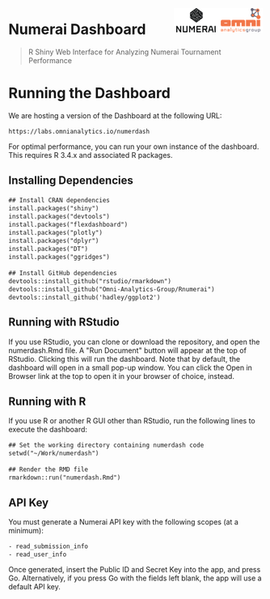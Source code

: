 <a href="https://omnianalytics.io" target="_blank"><img src="images/omni_numerai.png" align="right"/></a>

# Numerai Dashboard 
> R Shiny Web Interface for Analyzing Numerai Tournament Performance

# Running the Dashboard

We are hosting a version of the Dashboard at the following URL:

    https://labs.omnianalytics.io/numerdash
    
For optimal performance, you can run your own instance of the dashboard. This requires R 3.4.x and associated R packages.

## Installing Dependencies

    ## Install CRAN dependencies
    install.packages("shiny")
    install.packages("devtools")
    install.packages("flexdashboard")
    install.packages("plotly")
    install.packages("dplyr")
    install.packages("DT")
    install.packages("ggridges")
    
    ## Install GitHub dependencies
    devtools::install_github("rstudio/rmarkdown") 
    devtools::install_github("Omni-Analytics-Group/Rnumerai")
    devtools::install_github('hadley/ggplot2')
    
## Running with RStudio
    
If you use RStudio, you can clone or download the repository, and open the numerdash.Rmd file. A "Run Document" button will appear at the top of RStudio. Clicking this will run the dashboard. Note that by default, the dashboard will open in a small pop-up window. You can click the Open in Browser link at the top to open it in your browser of choice, instead.

## Running with R

If you use R or another R GUI other than RStudio, run the following lines to execute the dashboard:

    ## Set the working directory containing numerdash code
    setwd("~/Work/numerdash")
    
    ## Render the RMD file
    rmarkdown::run("numerdash.Rmd")
    
## API Key

You must generate a Numerai API key with the following scopes (at a minimum):

    - read_submission_info
    - read_user_info
    
Once generated, insert the Public ID and Secret Key into the app, and press Go. Alternatively, if you press Go with the fields left blank, the app will use a default API key.
